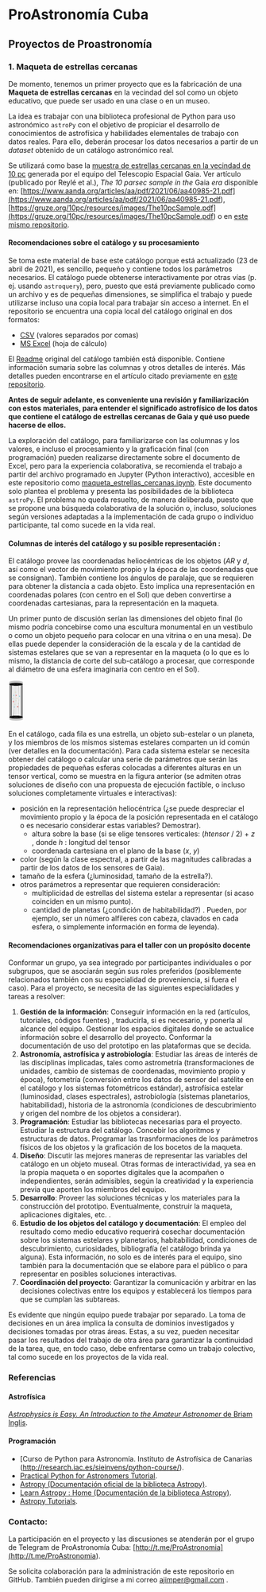 # ProAstronomía Cuba
## Proyectos de Proastronomía

### 1. Maqueta de estrellas cercanas

De momento, tenemos un primer proyecto que es la fabricación de una **Maqueta de estrellas cercanas** en la vecindad del sol como un objeto educativo, que puede ser usado en una clase o en un museo.

La idea es trabajar con una biblioteca profesional de Python para uso astronómico `astroPy` con el objetivo de propiciar el desarrollo de conocimientos de astrofísica y habilidades elementales de trabajo con datos reales. Para ello, deberán procesar los datos necesarios a partir de un *dataset* obtenido de un catálogo astronómico real.

Se utilizará como base la [muestra de estrellas cercanas en la vecindad de 10 pc](<./catalog/The10pcSample.csv>)  generada por el equipo del Telescopio Espacial Gaia. Ver artículo (publicado por Reylé et al.), *The 10 parsec sample in the* Gaia *era* disponible en: [https://www.aanda.org/articles/aa/pdf/2021/06/aa40985-21.pdf](<https://www.aanda.org/articles/aa/pdf/2021/06/aa40985-21.pdf>), [https://gruze.org/10pc/resources/images/The10pcSample.pdf](<https://gruze.org/10pc/resources/images/The10pcSample.pdf>) o en [este mismo repositorio](<./catalog/The10pcSample.pdf>).

#### Recomendaciones sobre el catálogo y su procesamiento

Se toma este material de base este catálogo porque está actualizado (23 de abril de 2021), es sencillo, pequeño y contiene todos los parámetros necesarios. El catálogo puede obtenerse interactivamente por otras vías (p. ej. usando `astroquery`), pero, puesto que está previamente publicado como un archivo y es de pequeñas dimensiones, se simplifica el trabajo y puede utilizarse incluso una copia local para trabajar sin acceso a internet. En el repositorio se encuentra una copia local del catálogo original en dos formatos:

- [CSV](<./catalog/The10pcSample.csv>) (valores separados por comas)
- [MS Excel](<./catalog/The10pcSample.xlsx>)  (hoja de cálculo)

El [Readme](<./catalog/The10pcSample.ReadMe.txt>) original del catálogo también está disponible. Contiene información sumaria sobre las columnas y otros detalles de interés. Más detalles pueden encontrarse en el artículo citado previamente en [este repositorio](<./catalog/The10pcSample.pdf>).

**Antes de seguir adelante, es conveniente una revisión y familiarización con estos materiales, para entender el significado astrofísico de los datos que contiene el catálogo de estrellas cercanas de Gaia y qué uso puede hacerse de ellos.**

La exploración del catálogo, para familiarizarse con las columnas y los valores, e incluso el procesamiento y la graficación final (con programación) pueden realizarse directamente sobre el documento de Excel, pero para la experiencia colaborativa, se recomienda el trabajo a partir del archivo programado en Jupyter (Python interactivo), accesible en este repositorio como [maqueta_estrellas_cercanas.ipynb](<./maqueta_estrellas_cercanas.ipynb>). Este documento solo plantea el problema y presenta las posibilidades de la biblioteca `astroPy`. El problema no queda resuelto, de manera deliberada, puesto que se propone una búsqueda colaborativa de la solución o, incluso, soluciones según versiones adaptadas a la implementación de cada grupo o individuo participante, tal como sucede en la vida real.  

#### Columnas de interés del catálogo y su posible representación :

El catálogo provee las coordenadas heliocéntricas de los objetos (*AR* y *d*, así como el vector de movimiento propio y la época de las coordenadas que se consignan). También contiene los ángulos de paralaje, que se requieren para obtener la distancia a cada objeto. Esto implica una representación en coordenadas polares (con centro en el Sol) que deben convertirse a coordenadas cartesianas, para la representación en la maqueta. 

Un primer punto de discusión serían las dimensiones del objeto final (lo mismo podría concebirse como una escultura monumental en un vestíbulo o como un objeto pequeño para colocar en una vitrina o en una mesa). De ellas puede depender la consideración de la escala y de la cantidad de sistemas estelares que se van a representar en la maqueta (o lo que es lo mismo, la distancia de corte del sub-catálogo a procesar, que corresponde al diámetro de una esfera imaginaria con centro en el Sol).

<img src="./img/maqueta.png" alt="tarea" style="zoom:20%;" />

En el catálogo, cada fila es una estrella, un objeto sub-estelar o un planeta, y los miembros de los mismos sistemas estelares comparten un id común (ver detalles en la documentación). Para cada sistema estelar se necesita obtener del catálogo o calcular una serie de parámetros que serán las propiedades de pequeñas esferas colocadas a diferentes alturas en un tensor vertical, como se muestra en la figura anterior (se admiten otras soluciones de diseño con una propuesta de ejecución factible, o incluso soluciones completamente virtuales e interactivas):

- posición en la representación heliocéntrica (¿se puede despreciar el movimiento propio y la época de la posición representada en el catálogo o es necesario considerar estas variables? Demostrar).
  - altura sobre la base (si se elige tensores verticales: (*htensor* / 2) + *z* , donde *h* : longitud del tensor 
  - coordenada cartesiana en el plano de la base (*x*, *y*)
- color (según la clase espectral, a partir de las magnitudes calibradas a partir de los datos de los sensores de Gaia).
- tamaño de la esfera (¿luminosidad, tamaño de la estrella?).
- otros parámetros a representar que requieren consideración:
  - multiplicidad de estrellas del sistema estelar a representar (si acaso coinciden en un mismo punto).
  - cantidad de planetas (¿condición de habitabilidad?) . Pueden, por ejemplo, ser un número alfileres con cabeza, clavados en cada esfera, o simplemente información en forma de leyenda).

#### Recomendaciones organizativas para el taller con un propósito docente

Conformar un grupo, ya sea integrado por participantes individuales o por subgrupos, que se asociarán según sus roles preferidos (posiblemente relacionados también con su especialidad de proveniencia, si fuera el caso). Para el proyecto, se necesita de las siguientes especialidades y tareas a resolver:

1. **Gestión de la información**: Conseguir información en la red (artículos, tutoriales, códigos fuentes) , traducirla, si es necesario, y ponerla al alcance del equipo. Gestionar los espacios digitales donde se actualice información sobre el desarrollo del proyecto. Conformar la documentación de uso del prototipo en las plataformas que se decida.
2. **Astronomía, astrofísica y astrobiología**: Estudiar las áreas de interés de las disciplinas implicadas, tales como astrometría (transformaciones de unidades, cambio de sistemas de coordenadas, movimiento propio y época), fotometría (conversión entre los datos de sensor del satélite en el catálogo y los sistemas fotométricos estándar), astrofísica estelar (luminosidad, clases espectrales), astrobiología (sistemas planetarios, habitabilidad), historia de la astronomía (condiciones de descubrimiento y origen del nombre de los objetos a considerar).
3. **Programación**: Estudiar las bibliotecas necesarias para el proyecto. Estudiar la estructura del catálogo. Concebir los algoritmos y estructuras de datos. Programar las trasnformaciones de los parámetros físicos de los objetos y la graficación de los bocetos de la maqueta.
4. **Diseño**: Discutir las mejores maneras de representar las variables del catálogo en un objeto museal. Otras formas de interactividad, ya sea en la propia maqueta o en soportes digitales que la acompañen o independientes, serán admisibles, según la creatividad y la experiencia previa que aporten los miembros del equipo.
5. **Desarrollo**: Proveer las soluciones técnicas y los materiales para la construcción del prototipo. Eventualmente, construir la maqueta, aplicaciones digitales, etc. .
6. **Estudio de los objetos del catálogo y documentación**: El empleo del resultado como medio educativo requerirá cosechar documentación sobre los sistemas estelares y planetarios, habitabilidad, condiciones de descubrimiento, curiosidades, bibliografía (el catálogo brinda ya alguna). Esta información, no solo es de interés para el equipo, sino también para la documentación que se elabore para el público o para representar en posibles soluciones interactivas.
7. **Coordinación del proyecto**: Garantizar la comunicación y arbitrar en las decisiones colectivas entre los equipos y establecerá los tiempos para que se cumplan las subtareas.      

Es evidente que ningún equipo puede trabajar por separado. La toma de decisiones en un área implica la consulta de dominios investigados y decisiones tomadas por otras áreas. Estas, a su vez, pueden necesitar pasar los resultados del trabajo de otra área para garantizar la continuidad de la tarea, que, en todo caso, debe enfrentarse como un trabajo colectivo, tal como sucede en los proyectos de la vida real. 

### Referencias
#### Astrofísica
[*Astrophysics is Easy. An Introduction to the Amateur Astronomer* de Briam Inglis](<https://archive.org/download/AstrophysicsIsEasyAnIntroductionToTheAmateurAstronomer/AstrophysicsIsEasy.pdf>).
#### Programación
- [Curso de Python para Astronomía. Instituto de Astrofísica de Canarias (<http://research.iac.es/sieinvens/python-course/>).
- [Practical Python for Astronomers Tutorial](<http://python4astronomers.github.com/>).
- [Astropy (Documentación oficial de la biblioteca Astropy)](<http://docs.astropy.org/>).
- [Learn Astropy : Home (Documentación de la biblioteca Astropy)](<https://learn.astropy.org/>).
- [Astropy Tutorials](<https://github.com/astropy/astropy-tutorials/>).

### Contacto:

La participación en el proyecto y las discusiones se atenderán por el grupo de Telegram de ProAstronomía Cuba: [http://t.me/ProAstronomia](<http://t.me/ProAstronomia>).

Se solicita colaboración para la administración de este repositorio en GitHub. También pueden dirigirse a mi correo ajimper@gmail.com .
